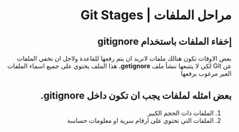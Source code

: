<div dir="rtl">

# مراحل الملفات | Git Stages
## إخفاء الملفات باستخدام gitignore

بعض الاوقات تكون هنالك ملفات لانريد ان يتم رفعها للقاعدة ولاجل ان نخفي الملفات عن Git لكي لا يتتبعها ننشأ ملف **getignore.** هذا الملف يحتوي على جميع اسماء الملفات الغير مرغوب برفعها

## بعض امثله لملفات يجب ان تكون داخل gitignore.
1. الملفات ذات الحجم الكبير 
2. الملفات التي تحتوي على ارقام سرية او معلومات حساسة

</div>
